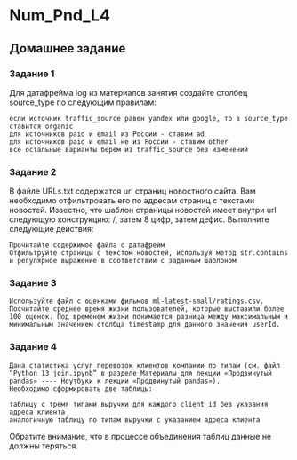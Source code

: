 # Num_Pnd_L4
## Домашнее задание

### Задание 1

Для датафрейма log из материалов занятия создайте столбец source_type по следующим правилам:

    если источник traffic_source равен yandex или google, то в source_type ставится organic
    для источников paid и email из России - ставим ad
    для источников paid и email не из России - ставим other
    все остальные варианты берем из traffic_source без изменений

### Задание 2

В файле URLs.txt содержатся url страниц новостного сайта. Вам необходимо отфильтровать его по адресам страниц с текстами новостей. Известно, что шаблон страницы новостей имеет внутри url следующую конструкцию: /, затем 8 цифр, затем дефис. Выполните следующие действия:

    Прочитайте содержимое файла с датафрейм
    Отфильтруйте страницы с текстом новостей, используя метод str.contains и регулярное выражение в соответствии с заданным шаблоном

### Задание 3

    Используйте файл с оценками фильмов ml-latest-small/ratings.csv. Посчитайте среднее время жизни пользователей, которые выставили более 100 оценок. Под временем жизни понимается разница между максимальным и минимальным значением столбца timestamp для данного значения userId.

### Задание 4

    Дана статистика услуг перевозок клиентов компании по типам (см. файл “Python_13_join.ipynb” в разделе Материалы для лекции «Продвинутый pandas» ---- Ноутбуки к лекции «Продвинутый pandas»).
    Необходимо сформировать две таблицы:

    таблицу с тремя типами выручки для каждого client_id без указания адреса клиента
    аналогичную таблицу по типам выручки с указанием адреса клиента

Обратите внимание, что в процессе объединения таблиц данные не должны теряться.
